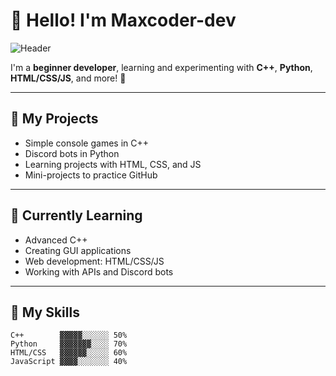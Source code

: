 # 👋 Hello! I'm Maxcoder-dev

![Header](![Header](https://media.giphy.com/media/L05HgB2h6qICDs5Sms.gif)
)

I'm a **beginner developer**, learning and experimenting with **C++**, **Python**, **HTML/CSS/JS**, and more! 🚀

---

## 🔭 My Projects
- Simple console games in C++
- Discord bots in Python
- Learning projects with HTML, CSS, and JS
- Mini-projects to practice GitHub

---

## 🌱 Currently Learning
- Advanced C++
- Creating GUI applications
- Web development: HTML/CSS/JS
- Working with APIs and Discord bots

---

## 👾 My Skills

```text
C++        ▓▓▓▓▓░░░░░░ 50%
Python     ▓▓▓▓▓▓▓░░░░ 70%
HTML/CSS   ▓▓▓▓▓▓░░░░░ 60%
JavaScript ▓▓▓▓░░░░░░░ 40%
